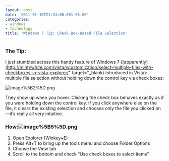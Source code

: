 ```yaml
---
layout: post
date: '2011-01-10T21:53:00.001-05:00'
categories:
- windows
- technology
title: 'Windows 7 Tip: Check Box-Based File Selection'
---
```


<h3>The Tip:</h3>

I just stumbled across this handy feature of Windows 7 ([apparently](http://mintywhite.com/vista/vcustomization/select-multiple-files-with-checkboxes-in-vista-explorer/" target="_blank) introduced in Vista): multiple file selection without holding down the control key via check boxes:

![image%5B2%5D.png](image%5B2%5D.png)

They show up when you hover. Clicking the check box behaves exactly as if you were holding down the control key. If you click anywhere else on the file, it clears the existing selection and chooses only the file you clicked on—it’s really all very intuitive.  <h3>How:![image%5B5%5D.png](image%5B5%5D.png)</h3>  <ol>   <li>Open Explorer (Winkey+E)</li>    <li>Press Alt+T to bring up the tools menu and choose Folder Options</li>    <li>Choose the View tab</li>    <li>Scroll to the bottom and check “Use check boxes to select items”</li> </ol>